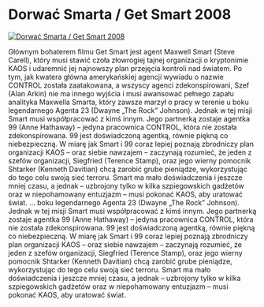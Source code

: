 Dorwać Smarta / Get Smart 2008 
=============
[![Dorwać Smarta / Get Smart 2008 ](http://vidos.pl/images/player.gif)](http://vidos.pl/dorwac-smarta-get-smart-2008)

 Głównym bohaterem filmu Get Smart jest agent Maxwell Smart (Steve Carell), który musi stawić czoła złowrogiej tajnej organizacji o kryptonimie KAOS i udaremnić jej najnowszy plan przejęcia kontroli nad światem. Po tym, jak kwatera główna amerykańskiej agencji wywiadu o nazwie CONTROL została zaatakowana, a wszyscy agenci zdekonspirowani, Szef (Alan Arkin) nie ma innego wyjścia i musi awansować pełnego zapału analityka Maxwella Smarta, który zawsze marzył o pracy w terenie u boku legendarnego Agenta 23 (Dwayne „The Rock” Johnson). Jednak w tej misji Smart musi współpracować z kimś innym. Jego partnerką zostaje agentka 99 (Anne Hathaway) – jedyna pracownica CONTROL, która nie została zdekonspirowana. 99 jest doświadczoną agentką, równie piękną co niebezpieczną. W miarę jak Smart i 99 coraz lepiej poznają zbrodniczy plan organizacji KAOS – oraz siebie nawzajem – zaczynają rozumieć, że jeden z szefów organizacji, Siegfried (Terence Stamp), oraz jego wierny pomocnik Shtarker (Kenneth Davitian) chcą zarobić grube pieniądze, wykorzystując do tego celu swoją sieć terroru. Smart ma mało doświadczenia i jeszcze mniej czasu, a jednak – uzbrojony tylko w kilka szpiegowskich gadżetów oraz w niepohamowany entuzjazm – musi pokonać KAOS, aby uratować świat.  ... boku legendarnego Agenta 23 (Dwayne „The Rock” Johnson). Jednak w tej misji Smart musi współpracować z kimś innym. Jego partnerką zostaje agentka 99 (Anne Hathaway) – jedyna pracownica CONTROL, która nie została zdekonspirowana. 99 jest doświadczoną agentką, równie piękną co niebezpieczną. W miarę jak Smart i 99 coraz lepiej poznają zbrodniczy plan organizacji KAOS – oraz siebie nawzajem – zaczynają rozumieć, że jeden z szefów organizacji, Siegfried (Terence Stamp), oraz jego wierny pomocnik Shtarker (Kenneth Davitian) chcą zarobić grube pieniądze, wykorzystując do tego celu swoją sieć terroru. Smart ma mało doświadczenia i jeszcze mniej czasu, a jednak – uzbrojony tylko w kilka szpiegowskich gadżetów oraz w niepohamowany entuzjazm – musi pokonać KAOS, aby uratować świat.
